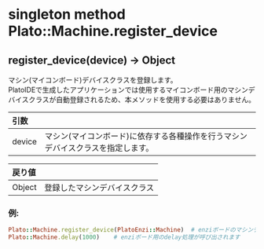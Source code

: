 # singleton method Plato::Machine.register_device

## register_device(device) -> Object

マシン(マイコンボード)デバイスクラスを登録します。  
PlatoIDEで生成したアプリケーションでは使用するマイコンボード用のマシンデバイスクラスが自動登録されるため、本メソッドを使用する必要はありません。

|引数||
|:--|:--|
|device|マシン(マイコンボード)に依存する各種操作を行うマシンデバイスクラスを指定します。|

|戻り値||
|:--|:--|
|Object|登録したマシンデバイスクラス|

### 例:
```Ruby
Plato::Machine.register_device(PlatoEnzi::Machine)  # enziボードのマシンデバイスを登録します
Plato::Machine.delay(1000)    # enziボード用のdelay処理が呼び出されます
```
